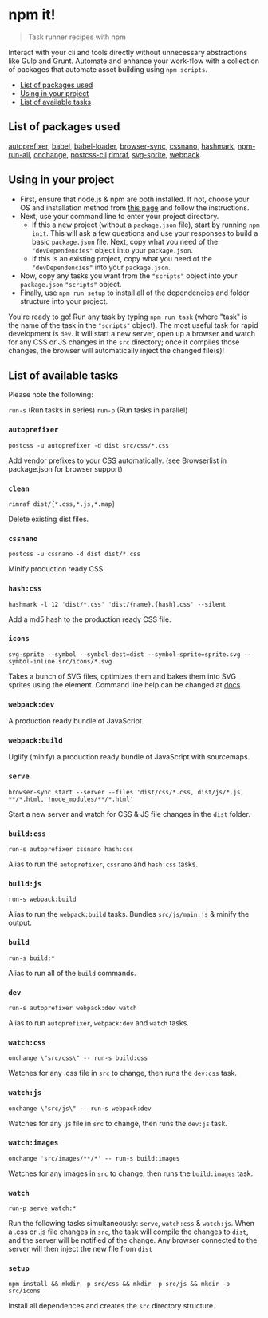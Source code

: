 # npm it!

> Task runner recipes with npm

Interact with your cli and tools directly without unnecessary abstractions like Gulp and Grunt. Automate and enhance your work-flow with a collection of packages that automate asset building using `npm scripts`.

* [List of packages used](#list-of-packages-used)
* [Using in your project](#using-in-your-project)
* [List of available tasks](#list-of-available-tasks)

## List of packages used
[autoprefixer](https://github.com/postcss/autoprefixer), [babel](https://github.com/babel/babel), [babel-loader](https://github.com/babel/babel-loader), [browser-sync](https://github.com/Browsersync/browser-sync), [cssnano](https://github.com/ben-eb/cssnano), [hashmark](https://github.com/keithamus/hashmark), [npm-run-all](https://github.com/mysticatea/npm-run-all), [onchange](https://github.com/Qard/onchange), [postcss-cli](https://github.com/code42day/postcss-cli) [rimraf](https://github.com/isaacs/rimraf), [svg-sprite](https://github.com/jkphl/svg-sprite), [webpack](https://github.com/webpack/webpack).

## Using in your project
* First, ensure that node.js & npm are both installed. If not, choose your OS and installation method from [this page](https://nodejs.org/en/download/package-manager/) and follow the instructions.
* Next, use your command line to enter your project directory.
  * If this a new project (without a `package.json` file), start by running `npm init`. This will ask a few questions and use your responses to build a basic `package.json` file. Next, copy what you need of the `"devDependencies"` object into your `package.json`.
  * If this is an existing project, copy what you need of the` "devDependencies"` into your `package.json`.
* Now, copy any tasks you want from the `"scripts"` object into your `package.json` `"scripts"` object.
* Finally, use `npm run setup` to install all of the dependencies and folder structure into your project.

You're ready to go! Run any task by typing `npm run task` (where "task" is the name of the task in the `"scripts"` object). The most useful task for rapid development is `dev`. It will start a new server, open up a browser and watch for any CSS or JS changes in the `src` directory; once it compiles those changes, the browser will automatically inject the changed file(s)!

## List of available tasks

Please note the following:

`run-s` (Run tasks in series)
`run-p` (Run tasks in parallel)

### `autoprefixer`
  `postcss -u autoprefixer -d dist src/css/*.css`

  Add vendor prefixes to your CSS automatically. (see Browserlist in package.json for browser support)

### `clean`
  `rimraf dist/{*.css,*.js,*.map}`

  Delete existing dist files.

### `cssnano`
  `postcss -u cssnano -d dist dist/*.css`

  Minify production ready CSS.

### `hash:css`
  `hashmark -l 12 'dist/*.css' 'dist/{name}.{hash}.css' --silent`

  Add a md5 hash to the production ready CSS file.

### `icons`
  `svg-sprite --symbol --symbol-dest=dist --symbol-sprite=sprite.svg --symbol-inline src/icons/*.svg`

  Takes a bunch of SVG files, optimizes them and bakes them into SVG sprites using the <symbol> element. Command line help can be changed at [docs](https://github.com/jkphl/svg-sprite/blob/master/docs/command-line.md).

### `webpack:dev`

  A production ready bundle of JavaScript.

### `webpack:build`

  Uglify (minify) a production ready bundle of JavaScript with sourcemaps.

### `serve`
  `browser-sync start --server --files 'dist/css/*.css, dist/js/*.js, **/*.html, !node_modules/**/*.html'`

  Start a new server and watch for CSS & JS file changes in the `dist` folder.

### `build:css`
  `run-s autoprefixer cssnano hash:css`

  Alias to run the `autoprefixer`, `cssnano` and `hash:css` tasks.

### `build:js`
  `run-s webpack:build`

  Alias to run the `webpack:build` tasks. Bundles `src/js/main.js` & minify the output.

### `build`
  `run-s build:*`

  Alias to run all of the `build` commands.

### `dev`
  `run-s autoprefixer webpack:dev watch`

  Alias to run `autoprefixer`, `webpack:dev` and `watch` tasks.

### `watch:css`
  `onchange \"src/css\" -- run-s build:css`

  Watches for any .css file in `src` to change, then runs the `dev:css` task.

### `watch:js`
  `onchange \"src/js\" -- run-s webpack:dev`

  Watches for any .js file in `src` to change, then runs the `dev:js` task.

### `watch:images`
  `onchange 'src/images/**/*' -- run-s build:images`

  Watches for any images in `src` to change, then runs the `build:images` task.

### `watch`
  `run-p serve watch:*`

  Run the following tasks simultaneously: `serve`, `watch:css` & `watch:js`. When a .css or .js file changes in `src`, the task will compile the changes to `dist`, and the server will be notified of the change. Any browser connected to the server will then inject the new file from `dist`

### `setup`
  `npm install && mkdir -p src/css && mkdir -p src/js && mkdir -p src/icons`

  Install all dependences and creates the `src` directory structure.
